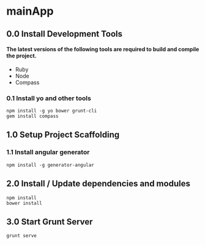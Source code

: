 # mainApp

## 0.0 Install Development Tools

#### The latest versions of the following tools are required to build and compile the project.
* Ruby
* Node
* Compass

### 0.1 Install yo and other tools
```
npm install -g yo bower grunt-cli
gem install compass
```

## 1.0 Setup Project Scaffolding

### 1.1 Install angular generator
```
npm install -g generator-angular
```

## 2.0 Install / Update dependencies and modules

```
npm install
bower install
```

## 3.0 Start Grunt Server
```
grunt serve
```